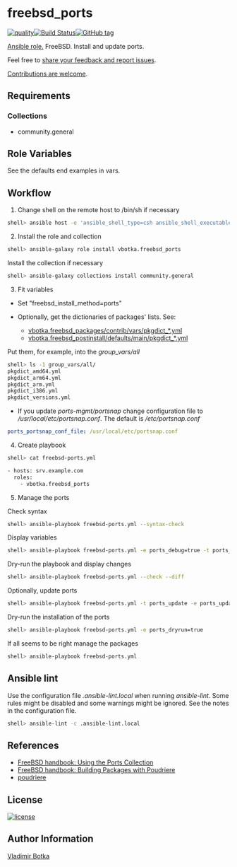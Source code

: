 # freebsd_ports

[![quality](https://img.shields.io/ansible/quality/27910)](https://galaxy.ansible.com/vbotka/freebsd_ports)[![Build Status](https://app.travis-ci.com/vbotka/ansible-freebsd-ports.svg?branch=master)](https://app.travis-ci.com/vbotka/ansible-freebsd-ports)[![GitHub tag](https://img.shields.io/github/v/tag/vbotka/ansible-freebsd-ports)](https://github.com/vbotka/ansible-freebsd-ports/tags)

[Ansible role.](https://galaxy.ansible.com/vbotka/freebsd_ports/) FreeBSD. Install and update ports.

Feel free to [share your feedback and report issues](https://github.com/vbotka/ansible-freebsd-ports/issues).

[Contributions are welcome](https://github.com/firstcontributions/first-contributions).


## Requirements

### Collections

- community.general


## Role Variables

See the defaults end examples in vars.


## Workflow

1) Change shell on the remote host to /bin/sh if necessary

```bash
shell> ansible host -e 'ansible_shell_type=csh ansible_shell_executable=/bin/csh' -a 'sudo pw usermod user -s /bin/sh'
```

2) Install the role and collection

```bash
shell> ansible-galaxy role install vbotka.freebsd_ports
```
Install the collection if necessary

```bash
shell> ansible-galaxy collections install community.general
```

3) Fit variables

* Set "freebsd_install_method=ports"

* Optionally, get the dictionaries of packages' lists. See:
  * [vbotka.freebsd_packages/contrib/vars/pkgdict_*.yml](https://github.com/vbotka/ansible-freebsd-packages/tree/master/contrib/vars)
  * [vbotka.freebsd_postinstall/defaults/main/pkgdict_*.yml](https://github.com/vbotka/ansible-freebsd-postinstall/tree/master/defaults/main)

Put them, for example, into the *group_vars/all*

```bash
shell> ls -1 group_vars/all/
pkgdict_amd64.yml
pkgdict_arm64.yml
pkgdict_arm.yml
pkgdict_i386.yml
pkgdict_versions.yml
```

* If you update *ports-mgmt/portsnap* change configuration file to */usr/local/etc/portsnap.conf*. The default is */etc/portsnap.conf*

```yaml
ports_portsnap_conf_file: /usr/local/etc/portsnap.conf
```

4) Create playbook

```bash
shell> cat freebsd-ports.yml

- hosts: srv.example.com
  roles:
    - vbotka.freebsd_ports
```

5) Manage the ports

Check syntax

```bash
shell> ansible-playbook freebsd-ports.yml --syntax-check
```

Display variables

```bash
shell> ansible-playbook freebsd-ports.yml -e ports_debug=true -t ports_debug
```

Dry-run the playbook and display changes

```bash
shell> ansible-playbook freebsd-ports.yml --check --diff
```

Optionally, update ports

```bash
shell> ansible-playbook freebsd-ports.yml -t ports_update -e ports_update=true
```

Dry-run the installation of the ports

```bash
shell> ansible-playbook freebsd-ports.yml -e ports_dryrun=true
```

If all seems to be right manage the packages

```bash
shell> ansible-playbook freebsd-ports.yml
```


## Ansible lint

Use the configuration file *.ansible-lint.local* when running *ansible-lint*. Some rules might be disabled and some warnings might be ignored. See the notes in the configuration file.

```bash
shell> ansible-lint -c .ansible-lint.local
```


## References

- [FreeBSD handbook: Using the Ports Collection](https://docs.freebsd.org/en/books/handbook/ports/#ports-using)
- [FreeBSD handbook: Building Packages with Poudriere](https://docs.freebsd.org/en/books/handbook/ports/#ports-poudriere)
- [poudriere](https://github.com/freebsd/poudriere/wiki)


## License

[![license](https://img.shields.io/badge/license-BSD-red.svg)](https://www.freebsd.org/doc/en/articles/bsdl-gpl/article.html)


## Author Information

[Vladimir Botka](https://botka.info)
